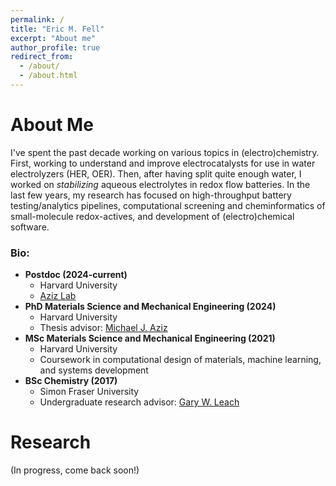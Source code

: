 ```yaml
---
permalink: /
title: "Eric M. Fell"
excerpt: "About me"
author_profile: true
redirect_from: 
  - /about/
  - /about.html
---
```




About Me
======
I've spent the past decade working on various topics in (electro)chemistry. 
First, working to understand and improve electrocatalysts for use in water electrolyzers (HER, OER).
Then, after having split quite enough water, I worked on _stabilizing_ aqueous electrolytes in redox flow batteries.
In the last few years, my research has focused on high-throughput battery testing/analytics pipelines, computational screening and cheminformatics of small-molecule redox-actives, and development of (electro)chemical software.

### Bio:

* **Postdoc (2024-current)**
  - Harvard University
  - [Aziz Lab](https://aziz.seas.harvard.edu/)
* **PhD Materials Science and Mechanical Engineering (2024)**
  - Harvard University
  - Thesis advisor: [Michael J. Aziz](https://aziz.seas.harvard.edu/prof-michael-aziz)
* **MSc Materials Science and Mechanical Engineering (2021)**
  - Harvard University
  - Coursework in computational design of materials, machine learning, and systems development
* **BSc Chemistry (2017)**
  - Simon Fraser University
  - Undergraduate research advisor: [Gary W. Leach](https://www.sfu.ca/chemistry/department/faculty-staff/profiles/research-faculty/gleach.html)


Research
=======
(In progress, come back soon!)